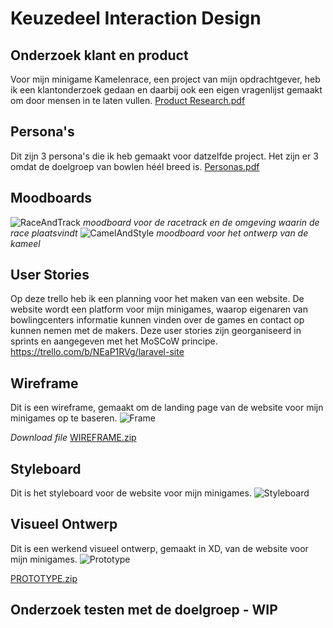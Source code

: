 # Keuzedeel Interaction Design

## Onderzoek klant en product
Voor mijn minigame Kamelenrace, een project van mijn opdrachtgever, heb ik een klantonderzoek gedaan en daarbij ook een eigen vragenlijst gemaakt om door mensen in te laten vullen. 
[Product Research.pdf](https://github.com/pkuipers1/InteractionDesign/files/8716317/Product.Research.pdf)

## Persona's
Dit zijn 3 persona's die ik heb gemaakt voor datzelfde project. Het zijn er 3 omdat de doelgroep van bowlen héél breed is. 
[Personas.pdf](https://github.com/pkuipers1/InteractionDesign/files/8716396/Personas.pdf)

## Moodboards
![RaceAndTrack](https://user-images.githubusercontent.com/54790202/169035271-79699171-df5d-43f7-a13f-7f0bdf26f331.png)
*moodboard voor de racetrack en de omgeving waarin de race plaatsvindt* 
![CamelAndStyle](https://user-images.githubusercontent.com/54790202/169035209-47cb43a9-b009-4b17-a066-aeab190a6e35.png)
*moodboard voor het ontwerp van de kameel*

## User Stories
Op deze trello heb ik een planning voor het maken van een website. De website wordt een platform voor mijn minigames, waarop eigenaren van bowlingcenters informatie kunnen vinden over de games en contact op kunnen nemen met de makers. Deze user stories zijn georganiseerd in sprints en aangegeven met het MoSCoW principe.
https://trello.com/b/NEaP1RVg/laravel-site

## Wireframe
Dit is een wireframe, gemaakt om de landing page van de website voor mijn minigames op te baseren. 
![Frame](https://user-images.githubusercontent.com/54790202/170262977-a1b63098-7b04-4cc9-8b96-67b5d11d3337.PNG)

*Download file*
[WIREFRAME.zip](https://github.com/pkuipers1/InteractionDesign/files/8770960/WIREFRAME.zip)

## Styleboard 
Dit is het styleboard voor de website voor mijn minigames.
![Styleboard](https://user-images.githubusercontent.com/54790202/170262143-4bccb4d2-5bb0-460b-a7a6-5fa2f9f9cf90.PNG)

## Visueel Ontwerp
Dit is een werkend visueel ontwerp, gemaakt in XD, van de website voor mijn minigames. 
![Prototype](https://user-images.githubusercontent.com/54790202/170263400-6079ec89-482e-4761-b7b0-ffe3a3b81e9c.PNG)

[PROTOTYPE.zip](https://github.com/pkuipers1/InteractionDesign/files/8716571/PROTOTYPE.zip)

## Onderzoek testen met de doelgroep - WIP
